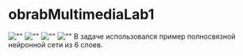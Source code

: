 # obrabMultimediaLab1
![""](https://i.ibb.co/MG0V4rs/Vj-XIMZqpj6-Q.jpg)
![""](https://i.ibb.co/3rNSCdt/De-Cpm-PGg-Se0.jpg)
![""](https://i.ibb.co/PrQp3db/Llnej-Lbsq-VA.jpg)
![""](https://i.ibb.co/cb6QwX0/3d-J4k6-RYDz-U.jpg)
В задаче использовался пример полносвязной нейронной сети из 6 слоев.

